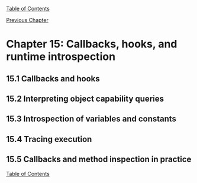 [Table of Contents](_toc.md)

[Previous Chapter](ch14.md)

# Chapter 15: Callbacks, hooks, and runtime introspection #

## 15.1 Callbacks and hooks ##

## 15.2 Interpreting object capability queries ##

## 15.3 Introspection of variables and constants ##

## 15.4 Tracing execution ##

## 15.5 Callbacks and method inspection in practice ##

[Table of Contents](_toc.md)

